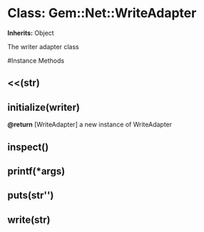 # Class: Gem::Net::WriteAdapter
**Inherits:** Object
    

The writer adapter class



#Instance Methods
## <<(str) [](#method-i-<<)

## initialize(writer) [](#method-i-initialize)

**@return** [WriteAdapter] a new instance of WriteAdapter

## inspect() [](#method-i-inspect)

## printf(*args) [](#method-i-printf)

## puts(str'') [](#method-i-puts)

## write(str) [](#method-i-write)

